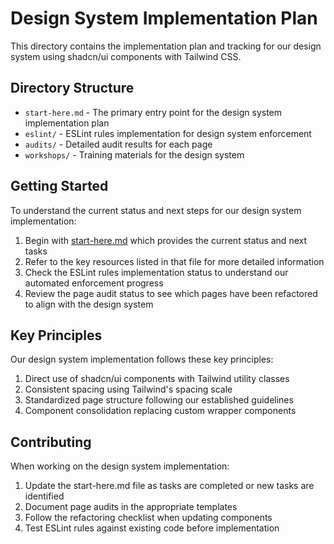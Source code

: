 # Design System Implementation Plan

This directory contains the implementation plan and tracking for our design system using shadcn/ui components with Tailwind CSS.

## Directory Structure

- `start-here.md` - The primary entry point for the design system implementation plan
- `eslint/` - ESLint rules implementation for design system enforcement
- `audits/` - Detailed audit results for each page
- `workshops/` - Training materials for the design system

## Getting Started

To understand the current status and next steps for our design system implementation:

1. Begin with [start-here.md](./start-here.md) which provides the current status and next tasks
2. Refer to the key resources listed in that file for more detailed information
3. Check the ESLint rules implementation status to understand our automated enforcement progress
4. Review the page audit status to see which pages have been refactored to align with the design system

## Key Principles

Our design system implementation follows these key principles:

1. Direct use of shadcn/ui components with Tailwind utility classes
2. Consistent spacing using Tailwind's spacing scale
3. Standardized page structure following our established guidelines
4. Component consolidation replacing custom wrapper components

## Contributing

When working on the design system implementation:

1. Update the start-here.md file as tasks are completed or new tasks are identified
2. Document page audits in the appropriate templates
3. Follow the refactoring checklist when updating components
4. Test ESLint rules against existing code before implementation
